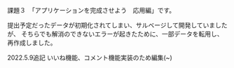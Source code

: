 課題３　「アプリケーションを完成させよう　応用編」です。 

提出予定だったデータが初期化されてしまい、サルベージして開発していましたが、 そちらでも解消のできないエラーが起きたために、一部データを転用し、再作成しました。


2022.5.9追記
いいね機能、コメント機能実装のため編集(~)
